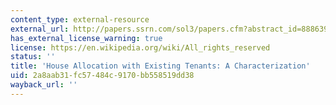```yaml
---
content_type: external-resource
external_url: http://papers.ssrn.com/sol3/papers.cfm?abstract_id=888639
has_external_license_warning: true
license: https://en.wikipedia.org/wiki/All_rights_reserved
status: ''
title: 'House Allocation with Existing Tenants: A Characterization'
uid: 2a8aab31-fc57-484c-9170-bb558519dd38
wayback_url: ''
---
```

